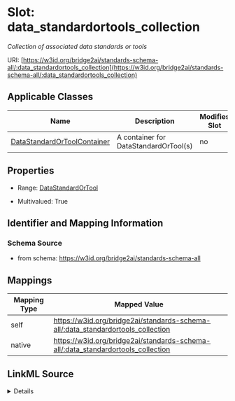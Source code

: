 

# Slot: data_standardortools_collection


_Collection of associated data standards or tools_





URI: [https://w3id.org/bridge2ai/standards-schema-all/:data_standardortools_collection](https://w3id.org/bridge2ai/standards-schema-all/:data_standardortools_collection)



<!-- no inheritance hierarchy -->





## Applicable Classes

| Name | Description | Modifies Slot |
| --- | --- | --- |
| [DataStandardOrToolContainer](DataStandardOrToolContainer.md) | A container for DataStandardOrTool(s) |  no  |







## Properties

* Range: [DataStandardOrTool](DataStandardOrTool.md)

* Multivalued: True





## Identifier and Mapping Information







### Schema Source


* from schema: https://w3id.org/bridge2ai/standards-schema-all




## Mappings

| Mapping Type | Mapped Value |
| ---  | ---  |
| self | https://w3id.org/bridge2ai/standards-schema-all/:data_standardortools_collection |
| native | https://w3id.org/bridge2ai/standards-schema-all/:data_standardortools_collection |




## LinkML Source

<details>
```yaml
name: data_standardortools_collection
description: Collection of associated data standards or tools
from_schema: https://w3id.org/bridge2ai/standards-schema-all
rank: 1000
alias: data_standardortools_collection
domain_of:
- DataStandardOrToolContainer
range: DataStandardOrTool
multivalued: true
inlined: true
inlined_as_list: true

```
</details>